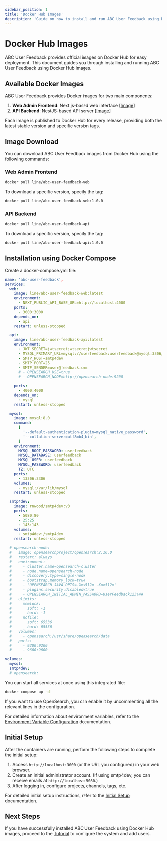 ```yaml
---
sidebar_position: 1
title: 'Docker Hub Images'
description: 'Guide on how to install and run ABC User Feedback using Docker Hub images.'
---
```


# Docker Hub Images

ABC User Feedback provides official images on Docker Hub for easy deployment. This document guides you through installing and running ABC User Feedback using Docker Hub images.

## Available Docker Images

ABC User Feedback provides Docker images for two main components:

1. **Web Admin Frontend**: Next.js-based web interface [[Image](https://hub.docker.com/r/line/abc-user-feedback-web)]
2. **API Backend**: NestJS-based API server [[Image](https://hub.docker.com/r/line/abc-user-feedback-api)]

Each image is published to Docker Hub for every release, providing both the latest stable version and specific version tags.

## Image Download

You can download ABC User Feedback images from Docker Hub using the following commands:

### Web Admin Frontend

```bash
docker pull line/abc-user-feedback-web
```

To download a specific version, specify the tag:

```bash
docker pull line/abc-user-feedback-web:1.0.0
```

### API Backend

```bash
docker pull line/abc-user-feedback-api
```

To download a specific version, specify the tag:

```bash
docker pull line/abc-user-feedback-api:1.0.0
```

## Installation using Docker Compose

Create a docker-compose.yml file:

```yaml
name: 'abc-user-feedback',
services:
  web:
    image: line/abc-user-feedback-web:latest
    environment:
      - NEXT_PUBLIC_API_BASE_URL=http://localhost:4000
    ports:
      - 3000:3000
    depends_on:
      - api
    restart: unless-stopped

  api:
    image: line/abc-user-feedback-api:latest
    environment:
      - JWT_SECRET=jwtsecretjwtsecretjwtsecret
      - MYSQL_PRIMARY_URL=mysql://userfeedback:userfeedback@mysql:3306/userfeedback
      - SMTP_HOST=smtp4dev
      - SMTP_PORT=25
      - SMTP_SENDER=user@feedback.com
      # - OPENSEARCH_USE=true
      # - OPENSEARCH_NODE=http://opensearch-node:9200

    ports:
      - 4000:4000
    depends_on:
      - mysql
    restart: unless-stopped

  mysql:
    image: mysql:8.0
    command:
      [
        '--default-authentication-plugin=mysql_native_password',
        '--collation-server=utf8mb4_bin',
      ]
    environment:
      MYSQL_ROOT_PASSWORD: userfeedback
      MYSQL_DATABASE: userfeedback
      MYSQL_USER: userfeedback
      MYSQL_PASSWORD: userfeedback
      TZ: UTC
    ports:
      - 13306:3306
    volumes:
      - mysql:/var/lib/mysql
    restart: unless-stopped

  smtp4dev:
    image: rnwood/smtp4dev:v3
    ports:
      - 5080:80
      - 25:25
      - 143:143
    volumes:
      - smtp4dev:/smtp4dev
    restart: unless-stopped

  # opensearch-node:
  #   image: opensearchproject/opensearch:2.16.0
  #   restart: always
  #   environment:
  #     - cluster.name=opensearch-cluster
  #     - node.name=opensearch-node
  #     - discovery.type=single-node
  #     - bootstrap.memory_lock=true
  #     - 'OPENSEARCH_JAVA_OPTS=-Xms512m -Xmx512m'
  #     - plugins.security.disabled=true
  #     - OPENSEARCH_INITIAL_ADMIN_PASSWORD=UserFeedback123!@#
  #   ulimits:
  #     memlock:
  #       soft: -1
  #       hard: -1
  #     nofile:
  #       soft: 65536
  #       hard: 65536
  #   volumes:
  #     - opensearch:/usr/share/opensearch/data
  #   ports:
  #     - 9200:9200
  #     - 9600:9600

volumes:
  mysql:
  smtp4dev:
  # opensearch:
```

You can start all services at once using this integrated file:

```bash
docker compose up -d
```

If you want to use OpenSearch, you can enable it by uncommenting all the relevant lines in the configuration.

For detailed information about environment variables, refer to the [Environment Variable Configuration](./04-configuration.md) documentation.

## Initial Setup

After the containers are running, perform the following steps to complete the initial setup:

1. Access `http://localhost:3000` (or the URL you configured) in your web browser.
2. Create an initial administrator account. (If using smtp4dev, you can receive emails at `http://localhost:5080`.)
3. After logging in, configure projects, channels, tags, etc.

For detailed initial setup instructions, refer to the [Initial Setup](../03-tutorial.md) documentation.

## Next Steps

If you have successfully installed ABC User Feedback using Docker Hub images, proceed to the [Tutorial](../03-tutorial.md) to configure the system and add users.
